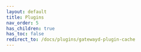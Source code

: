 ```yaml
---
layout: default
title: Plugins
nav_order: 5
has_children: true
has_toc: false
redirect_to: /docs/plugins/gatewayd-plugin-cache
---
```

